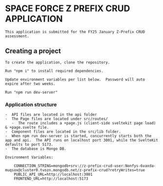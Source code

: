 # SPACE FORCE Z PREFIX CRUD APPLICATION

    This application is submitted for the FY25 January Z-Prefix CRUD assessment.

## Creating a project

    To create the application, clone the repository.

    Run "npm i" to install required dependencies.

    Update environment variables per list below.  Password will auto expire after two weeks.

    Run "npm run dev-server"

### Application structure

    -  API files are located in the api folder
    -  The Page files are located under src/routes/
       -  The route includes a +page.js (client-side sveltekit page load) & +page.svelte file.
    -  Component files are located in the src/lib folder.
    -  When npm run dev-server is started, concurrently starts both the app and api.  The API runs on localhost port 3001, while the SvelteKit defaults to port 5173.
    -  The database is Mongo DB.

    Environment Variables:

        CONNECTION_STRING=mongodb+srv://z-prefix-crud-user:Nonfys-6vaxda-muqsox@cluster0.tvozn.mongodb.net/z-prefix-crud?retryWrites=true
        PUBLIC_API_URL=http://localhost:3001
        FRONTEND_URL=http://localhost:5173
